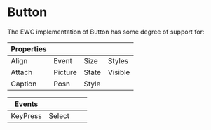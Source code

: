 # Button

The EWC implementation of Button has some degree of support for:

| Properties|  |  |  |
|--|--|--|--|
 |  Align    |  Event    |  Size   |  Styles  |
 |  Attach   |  Picture  |  State  |  Visible |
 |  Caption  |  Posn     |  Style  |          |


| Events|  |  |  |
|--|--|--|--|
 |  KeyPress  |  Select  |            |           |
